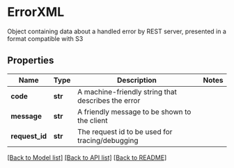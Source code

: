 # ErrorXML

Object containing data about a handled error by REST server, presented in a format compatible with S3

## Properties

| Name           | Type    | Description                                        | Notes |
| -------------- | ------- | -------------------------------------------------- | ----- |
| **code**       | **str** | A machine-friendly string that describes the error |
| **message**    | **str** | A friendly message to be shown to the client       |
| **request_id** | **str** | The request id to be used for tracing/debugging    |

[[Back to Model list]](../README.md#documentation-for-models) [[Back to API list]](../README.md#documentation-for-api-endpoints) [[Back to README]](../README.md)
